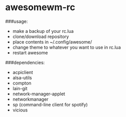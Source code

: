 awesomewm-rc
============

###usage:
- make a backup of your rc.lua
- clone/download repository
- place contents in ~/.config/awesome/
- change theme to whatever you want to use in rc.lua
- restart awesome

###dependencies:
- acpiclient
- alsa-utils
- compton
- lain-git
- network-manager-applet
- networkmanager
- sp (command-line client for spotify)
- vicious
